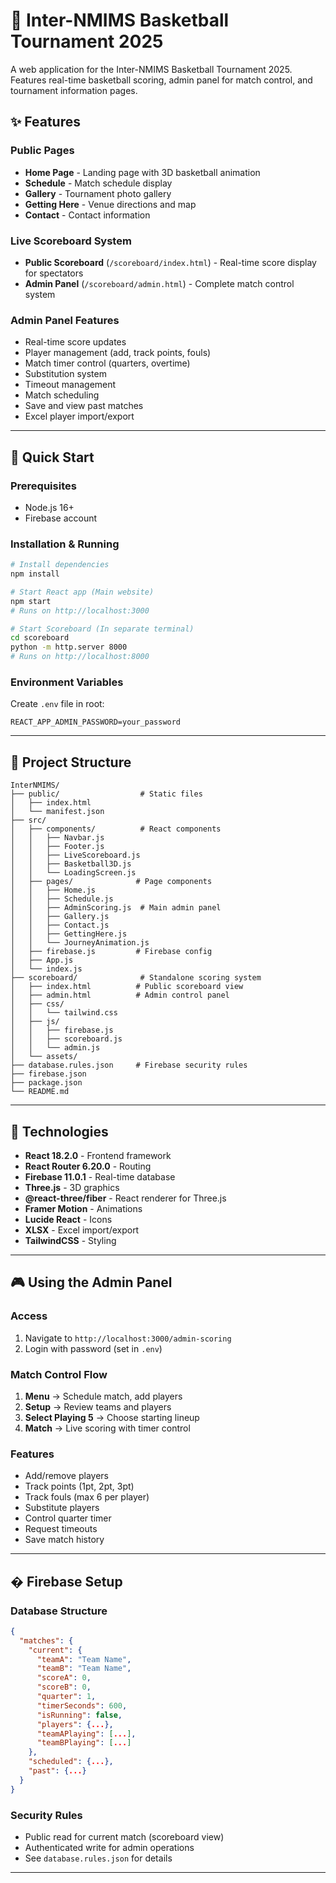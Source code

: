 # 🏀 Inter-NMIMS Basketball Tournament 2025

A web application for the Inter-NMIMS Basketball Tournament 2025. Features real-time basketball scoring, admin panel for match control, and tournament information pages.

## ✨ Features

### Public Pages
- **Home Page** - Landing page with 3D basketball animation
- **Schedule** - Match schedule display
- **Gallery** - Tournament photo gallery
- **Getting Here** - Venue directions and map
- **Contact** - Contact information

### Live Scoreboard System
- **Public Scoreboard** (`/scoreboard/index.html`) - Real-time score display for spectators
- **Admin Panel** (`/scoreboard/admin.html`) - Complete match control system

### Admin Panel Features
- Real-time score updates
- Player management (add, track points, fouls)
- Match timer control (quarters, overtime)
- Substitution system
- Timeout management
- Match scheduling
- Save and view past matches
- Excel player import/export

---

## 🚀 Quick Start

### Prerequisites
- Node.js 16+
- Firebase account

### Installation & Running

```bash
# Install dependencies
npm install

# Start React app (Main website)
npm start
# Runs on http://localhost:3000

# Start Scoreboard (In separate terminal)
cd scoreboard
python -m http.server 8000
# Runs on http://localhost:8000
```

### Environment Variables
Create `.env` file in root:
```env
REACT_APP_ADMIN_PASSWORD=your_password
```

---

## 📁 Project Structure

```
InterNMIMS/
├── public/                  # Static files
│   ├── index.html
│   └── manifest.json
├── src/
│   ├── components/          # React components
│   │   ├── Navbar.js
│   │   ├── Footer.js
│   │   ├── LiveScoreboard.js
│   │   ├── Basketball3D.js
│   │   └── LoadingScreen.js
│   ├── pages/              # Page components
│   │   ├── Home.js
│   │   ├── Schedule.js
│   │   ├── AdminScoring.js  # Main admin panel
│   │   ├── Gallery.js
│   │   ├── Contact.js
│   │   ├── GettingHere.js
│   │   └── JourneyAnimation.js
│   ├── firebase.js         # Firebase config
│   ├── App.js
│   └── index.js
├── scoreboard/              # Standalone scoring system
│   ├── index.html          # Public scoreboard view
│   ├── admin.html          # Admin control panel
│   ├── css/
│   │   └── tailwind.css
│   ├── js/
│   │   ├── firebase.js
│   │   ├── scoreboard.js
│   │   └── admin.js
│   └── assets/
├── database.rules.json     # Firebase security rules
├── firebase.json
├── package.json
└── README.md
```

---

## 🔧 Technologies

- **React 18.2.0** - Frontend framework
- **React Router 6.20.0** - Routing
- **Firebase 11.0.1** - Real-time database
- **Three.js** - 3D graphics
- **@react-three/fiber** - React renderer for Three.js
- **Framer Motion** - Animations
- **Lucide React** - Icons
- **XLSX** - Excel import/export
- **TailwindCSS** - Styling

---

## 🎮 Using the Admin Panel

### Access
1. Navigate to `http://localhost:3000/admin-scoring`
2. Login with password (set in `.env`)

### Match Control Flow
1. **Menu** → Schedule match, add players
2. **Setup** → Review teams and players  
3. **Select Playing 5** → Choose starting lineup
4. **Match** → Live scoring with timer control

### Features
- Add/remove players
- Track points (1pt, 2pt, 3pt)
- Track fouls (max 6 per player)
- Substitute players
- Control quarter timer
- Request timeouts
- Save match history

---

## � Firebase Setup

### Database Structure
```json
{
  "matches": {
    "current": {
      "teamA": "Team Name",
      "teamB": "Team Name",
      "scoreA": 0,
      "scoreB": 0,
      "quarter": 1,
      "timerSeconds": 600,
      "isRunning": false,
      "players": {...},
      "teamAPlaying": [...],
      "teamBPlaying": [...]
    },
    "scheduled": {...},
    "past": {...}
  }
}
```

### Security Rules
- Public read for current match (scoreboard view)
- Authenticated write for admin operations
- See `database.rules.json` for details

---
